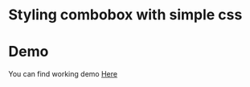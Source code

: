# Styling combobox with simple css

# Demo
You can find working demo [Here](https://doing007.github.io/showcase/combobox-styling/)
